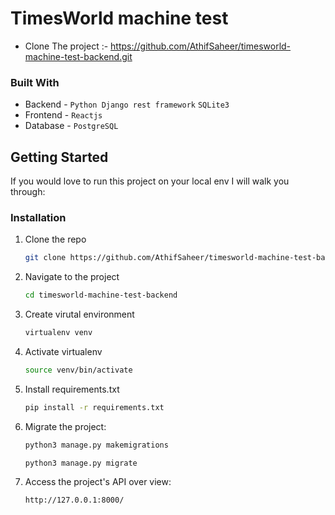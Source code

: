 # TimesWorld machine test

- Clone The project :- https://github.com/AthifSaheer/timesworld-machine-test-backend.git

### Built With

* Backend - `Python Django rest framework` `SQLite3`
* Frontend - `Reactjs`
* Database - `PostgreSQL`

<!-- GETTING STARTED -->
## Getting Started

If you would love to run this project on your local env I will walk you through:

### Installation

1. Clone the repo
   ```sh
   git clone https://github.com/AthifSaheer/timesworld-machine-test-backend.git
   ```

2. Navigate to the project
   ```sh
   cd timesworld-machine-test-backend
   ```
   
3. Create virutal environment
   ```sh
   virtualenv venv
   ```

4. Activate virtualenv
   ```sh
   source venv/bin/activate
   ```
   
5. Install requirements.txt
   ```sh
   pip install -r requirements.txt
   ```
   
6. Migrate the project:
   ```sh
   python3 manage.py makemigrations
   ```
   ```sh
   python3 manage.py migrate
   ```
7. Access the project's API over view:
   ```sh
   http://127.0.0.1:8000/
   ```
